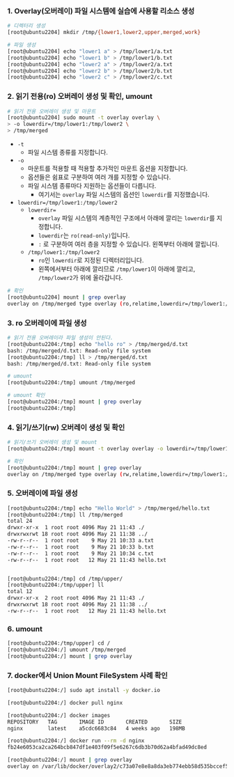 
### 1. Overlay(오버레이) 파일 시스템에 실습에 사용할 리소스 생성
```bash
# 디렉터리 생성
[root@ubuntu2204] mkdir /tmp/{lower1,lower2,upper,merged,work}

# 파일 생성
[root@ubuntu2204] echo "lower1 a" > /tmp/lower1/a.txt
[root@ubuntu2204] echo "lower1 b" > /tmp/lower1/b.txt
[root@ubuntu2204] echo "lower2 a" > /tmp/lower2/a.txt
[root@ubuntu2204] echo "lower2 b" > /tmp/lower2/b.txt
[root@ubuntu2204] echo "lower2 c" > /tmp/lower2/c.txt
```

### 2. 읽기 전용(ro) 오버레이 생성 및 확인, umount
```bash
# 읽기 전용 오버레이 생성 및 마운트
[root@ubuntu2204] sudo mount -t overlay overlay \
> -o lowerdir=/tmp/lower1:/tmp/lower2 \
> /tmp/merged
```
- `-t`
	- 파일 시스템 종류를 지정합니다.
- `-o`
	- 마운트를 적용할 때 적용할 추가적인 마운트 옵션을 지정합니다.
	- 옵션들은 쉼표로 구분하여 여러 개를 지정할 수 있습니다.
	- 파일 시스템 종류마다 지원하는 옵션들이 다릅니다.
		- 여기서는 `overlay` 파일 시스템의 옵션인 `lowerdir`를 지정했습니다.
- `lowerdir=/tmp/lower1:/tmp/lower2`
	- `lowerdir=`
		- `overlay` 파일 시스템의 계층적인 구조에서 아래에 깔리는 `lowerdir`를 지정합니다.
		- `lowerdir`는 `ro(read-only)`입니다.
		- `:` 로 구분하여 여러 층을 지정할 수 있습니다. 왼쪽부터 아래에 깔립니다.
	- `/tmp/lower1:/tmp/lower2`
		- `ro`인 `lowerdir`로 지정된 디렉터리입니다.
		- 왼쪽에서부터 아래에 깔리므로 `/tmp/lower1`이 아래에 깔리고, `/tmp/lower2`가 위에 올라갑니다.

```bash
# 확인
[root@ubuntu2204] mount | grep overlay
overlay on /tmp/merged type overlay (ro,relatime,lowerdir=/tmp/lower1:/tmp/lower2)
```


### 3. ro 오버레이에 파일 생성
```bash
# 읽기 전용 오버레이라 파일 생성이 안된다.
[root@ubuntu2204:/tmp] echo "hello ro" > /tmp/merged/d.txt
bash: /tmp/merged/d.txt: Read-only file system
[root@ubuntu2204:/tmp] ll > /tmp/merged/d.txt
bash: /tmp/merged/d.txt: Read-only file system

# umount
[root@ubuntu2204:/tmp] umount /tmp/merged

# umount 확인
[root@ubuntu2204:/tmp] mount | grep overlay
[root@ubuntu2204:/tmp]
```


### 4. 읽기/쓰기(rw) 오버레이 생성 및 확인
```bash
# 읽기/쓰기 오버레이 생성 및 mount
[root@ubuntu2204:/tmp] mount -t overlay overlay -o lowerdir=/tmp/lower1:/tmp/lower2,upperdir=/tmp/upper/,workdir=/tmp/work/ /tmp/merged

# 확인
[root@ubuntu2204:/tmp] mount | grep overlay
overlay on /tmp/merged type overlay (rw,relatime,lowerdir=/tmp/lower1:/tmp/lower2,upperdir=/tmp/upper/,workdir=/tmp/work/)
```


### 5. 오버레이에 파일 생성
```bash
[root@ubuntu2204:/tmp] echo "Hello World" > /tmp/merged/hello.txt
[root@ubuntu2204:/tmp] ll /tmp/merged
total 24
drwxr-xr-x  1 root root 4096 May 21 11:43 ./
drwxrwxrwt 18 root root 4096 May 21 11:38 ../
-rw-r--r--  1 root root    9 May 21 10:33 a.txt
-rw-r--r--  1 root root    9 May 21 10:33 b.txt
-rw-r--r--  1 root root    9 May 21 10:34 c.txt
-rw-r--r--  1 root root   12 May 21 11:43 hello.txt


[root@ubuntu2204:/tmp] cd /tmp/upper/
[root@ubuntu2204:/tmp/upper] ll
total 12
drwxr-xr-x  2 root root 4096 May 21 11:43 ./
drwxrwxrwt 18 root root 4096 May 21 11:38 ../
-rw-r--r--  1 root root   12 May 21 11:43 hello.txt
```

### 6. umount
```bash
[root@ubuntu2204:/tmp/upper] cd /
[root@ubuntu2204:/] umount /tmp/merged
[root@ubuntu2204:/] mount | grep overlay
```


### 7. docker에서 Union Mount FileSystem 사례 확인
```bash
[root@ubuntu2204:/] sudo apt install -y docker.io

[root@ubuntu2204:/] docker pull nginx

[root@ubuntu2204:/] docker images
REPOSITORY   TAG       IMAGE ID       CREATED       SIZE
nginx        latest    a5cdc6683c84   4 weeks ago   198MB

[root@ubuntu2204:/] docker run --rm -d nginx
fb24e6053ca2ca264bcb847df1e403f09f5e6267c6db3b70d62a4bfad49dc8ed

[root@ubuntu2204:/] mount | grep overlay
overlay on /var/lib/docker/overlay2/c73a07e8e8a8da3eb774ebb58d535bccef5c8d4cc15952d1ec49bbcbc904f6fb/merged type overlay (rw,relatime,lowerdir=/var/lib/docker/overlay2/l/VO62JVC2MNTQOMNDTIGLFWANE6:/var/lib/docker/overlay2/l/IP26MXPU63ITXGLUN66UMBKIMR:/var/lib/docker/overlay2/l/CGSTDTOFCMALLP2S3Y33Y3GVG4:/var/lib/docker/overlay2/l/S6KJNQFCKSPQBRSVWOVIIPCZXQ:/var/lib/docker/overlay2/l/TB4IKMZK2BXQC4QT4NAFEFPF7C:/var/lib/docker/overlay2/l/GKZ2MHZTTJQT4R3F2YK27BFRHJ:/var/lib/docker/overlay2/l/QVILPZDUJH2ZNP3KGOAFVUL4A5:/var/lib/docker/overlay2/l/BY4HHUKCT5ZPN5CWDZVTGAVXUN,upperdir=/var/lib/docker/overlay2/c73a07e8e8a8da3eb774ebb58d535bccef5c8d4cc15952d1ec49bbcbc904f6fb/diff,workdir=/var/lib/docker/overlay2/c73a07e8e8a8da3eb774ebb58d535bccef5c8d4cc15952d1ec49bbcbc904f6fb/work)
```

